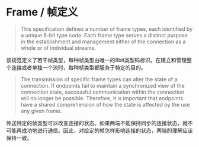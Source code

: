 # Frame / 帧定义
> This specification defines a number of frame types, each identified by a unique 8-bit type code. Each frame type serves a distinct purpose in the establishment and management either of the connection as a whole or of individual streams.

该规范定义了若干帧类型，每种帧类型由唯一的8bit类型码标识。在建立和管理整个连接或者单独一个流时，每种帧类型都服务于特定的目的。

> The transmission of specific frame types can alter the state of a connection. If endpoints fail to maintain a synchronized view of the connection state, successful communication within the connection will no longer be possible. Therefore, it is important that endpoints have a shared comprehension of how the state is affected by the use any given frame.

传送特定的帧类型可以改变连接的状态。如果两端不能保持同步的连接状态，就不可能再成功地进行通信。因此，对给定的帧怎样影响连接的状态，两端的理解应该保持一致。